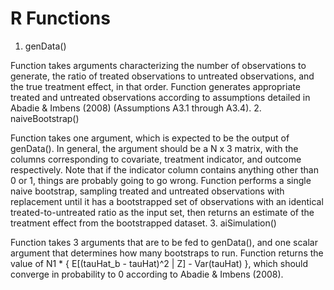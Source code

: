 # R Functions

1. genData()

  Function takes arguments characterizing the number of observations to generate, the ratio of treated observations to untreated observations, and the true treatment effect, in that order. Function generates appropriate treated and untreated observations according to assumptions detailed in Abadie & Imbens (2008) (Assumptions A3.1 through A3.4).
2. naiveBootstrap()
  
  Function takes one argument, which is expected to be the output of genData(). In general, the argument should be a N x 3 matrix, with the columns corresponding to covariate, treatment indicator, and outcome respectively. Note that if the indicator column contains anything other than 0 or 1, things are probably going to go wrong. Function performs a single naive bootstrap, sampling treated and untreated observations with replacement until it has a bootstrapped set of observations with an identical treated-to-untreated ratio as the input set, then returns an estimate of the treatment effect from the bootstrapped dataset.
3. aiSimulation()

  Function takes 3 arguments that are to be fed to genData(), and one scalar argument that determines how many bootstraps to run. Function returns the value of N1 * { E[(tauHat_b - tauHat)^2 | Z] - Var(tauHat) }, which should converge in probability to 0 according to Abadie & Imbens (2008).
